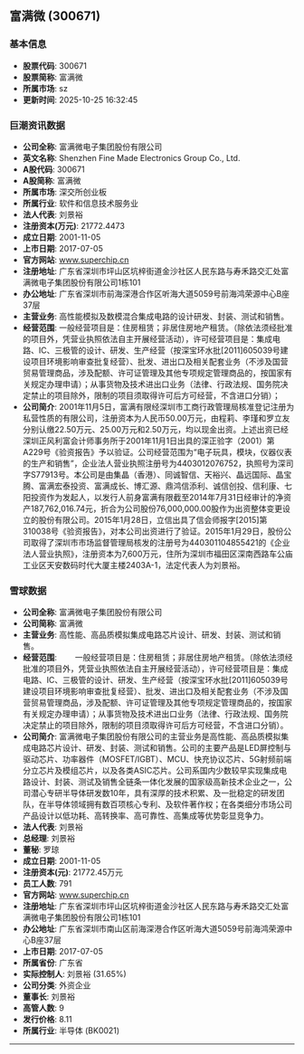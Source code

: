 ## 富满微 (300671)

### 基本信息

- **股票代码**: 300671
- **股票简称**: 富满微
- **所属市场**: sz
- **更新时间**: 2025-10-25 16:32:45

### 巨潮资讯数据

- **公司全称**: 富满微电子集团股份有限公司
- **英文名称**: Shenzhen Fine Made Electronics Group Co., Ltd.
- **A股代码**: 300671
- **A股简称**: 富满微
- **所属市场**: 深交所创业板
- **所属行业**: 软件和信息技术服务业
- **法人代表**: 刘景裕
- **注册资本(万元)**: 21772.4473
- **成立日期**: 2001-11-05
- **上市日期**: 2017-07-05
- **官方网站**: www.superchip.cn
- **注册地址**: 广东省深圳市坪山区坑梓街道金沙社区人民东路与寿禾路交汇处富满微电子集团股份有限公司1栋101
- **办公地址**: 广东省深圳市前海深港合作区听海大道5059号前海鸿荣源中心B座37层
- **主营业务**: 高性能模拟及数模混合集成电路的设计研发、封装、测试和销售。
- **经营范围**: 一般经营项目是：住房租赁；非居住房地产租赁。（除依法须经批准的项目外，凭营业执照依法自主开展经营活动），许可经营项目是：集成电路、IC、三极管的设计、研发、生产经营（按深宝环水批[2011]605039号建设项目环境影响审查批复经营）、批发、进出口及相关配套业务（不涉及国营贸易管理商品，涉及配额、许可证管理及其他专项规定管理商品的，按国家有关规定办理申请）；从事货物及技术进出口业务（法律、行政法规、国务院决定禁止的项目除外，限制的项目须取得许可后方可经营，不含进口分销）；
- **公司简介**: 2001年11月5日，富满有限经深圳市工商行政管理局核准登记注册为私营性质的有限公司，注册资本为人民币50.00万元，由程莉、李瑾和罗立友分别认缴22.50万元、25.00万元和2.50万元，均以现金出资。上述出资已经深圳正风利富会计师事务所于2001年11月1日出具的深正验字（2001）第A229号《验资报告》予以验证。公司经营范围为“电子玩具，模块，仪器仪表的生产和销售”，企业法人营业执照注册号为4403012076752，执照号为深司字S77913号。本公司是由集晶（香港）、同诚智信、天裕兴、晶远国际、晶宝腾、富满宏泰投资、富满成长、博汇源、鼎鸿信添利、诚信创投、信利康、七阳投资作为发起人，以发行人前身富满有限截至2014年7月31日经审计的净资产187,762,016.74元，折合为公司股份76,000,000.00股作为出资整体变更设立的股份有限公司。2015年1月28日，立信出具了信会师报字[2015]第310038号《验资报告》，对本公司出资进行了验证。2015年1月29日，股份公司取得了深圳市市场监督管理局核发的注册号为440301104855421的《企业法人营业执照》，注册资本为7,600万元，住所为深圳市福田区深南西路车公庙工业区天安数码时代大厦主楼2403A-1，法定代表人为刘景裕。

### 雪球数据

- **公司全称**: 富满微电子集团股份有限公司
- **公司简称**: 富满微
- **主营业务**: 高性能、高品质模拟集成电路芯片设计、研发、封装、测试和销售。
- **经营范围**: 　　一般经营项目是：住房租赁；非居住房地产租赁。（除依法须经批准的项目外，凭营业执照依法自主开展经营活动），许可经营项目是：集成电路、IC、三极管的设计、研发、生产经营（按深宝环水批[2011]605039号建设项目环境影响审查批复经营）、批发、进出口及相关配套业务（不涉及国营贸易管理商品，涉及配额、许可证管理及其他专项规定管理商品的，按国家有关规定办理申请）；从事货物及技术进出口业务（法律、行政法规、国务院决定禁止的项目除外，限制的项目须取得许可后方可经营，不含进口分销）。
- **公司简介**: 富满微电子集团股份有限公司的主营业务是高性能、高品质模拟集成电路芯片设计、研发、封装、测试和销售。公司的主要产品是LED屏控制与驱动芯片、功率器件（MOSFET/IGBT）、MCU、快充协议芯片、5G射频前端分立芯片及模组芯片，以及各类ASIC芯片。公司系国内少数较早实现集成电路设计、封装、测试及销售全链条一体化发展的国家级高新技术企业之一，公司潜心专研半导体研发数10年，具有深厚的技术积累、及一批稳定的研发团队，在半导体领域拥有数百项核心专利、及软件著作权；在各类细分市场公司产品设计以低功耗、高转换率、高可靠性、高集成等优势彰显竞争力。
- **法人代表**: 刘景裕
- **总经理**: 刘景裕
- **董秘**: 罗琼
- **成立日期**: 2001-11-05
- **注册资本(元)**: 21772.45万元
- **员工人数**: 791
- **官方网站**: www.superchip.cn
- **注册地址**: 广东省深圳市坪山区坑梓街道金沙社区人民东路与寿禾路交汇处富满微电子集团股份有限公司1栋101
- **办公地址**: 广东省深圳市南山区前海深港合作区听海大道5059号前海鸿荣源中心B座37层
- **上市日期**: 2017-07-05
- **所属省份**: 广东省
- **实际控制人**: 刘景裕 (31.65%)
- **公司分类**: 外资企业
- **董事长**: 刘景裕
- **高管人数**: 9
- **发行价格**: 8.11
- **所属行业**: 半导体 (BK0021)

---